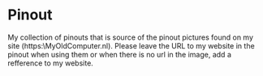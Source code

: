 # Pinout

My collection of pinouts that is source of the pinout pictures found on my site (https:\\MyOldComputer.nl).
Please leave the URL to my website in the pinout when using them or when there is no url in the image, add a refference to my website.
